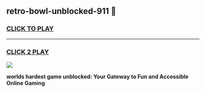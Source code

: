 
## retro-bowl-unblocked-911 👋
<h3>
<a href="https://premium.freeplayer.one?title=retro-bowl-unblocked-911&ref=14F">CLICK TO PLAY</a></h3>
<hr>

<h3>
<a href="https://premium.freeplayer.one?title=retro-bowl-unblocked-911&ref=14F">CLICK 2 PLAY</a>
  
</h3>

<a href="https://premium.freeplayer.one?title=retro-bowl-unblocked-911&ref=12F/"><img src="https://clearcache.store/games.png"></a>


**worlds hardest game unblocked: Your Gateway to Fun and Accessible Online Gaming**
